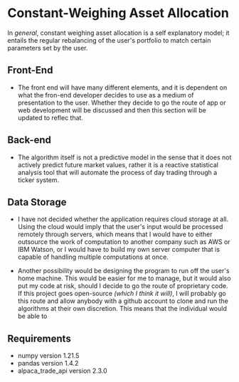 # Constant-Weighing Asset Allocation

In <i>general</i>, constant weighing asset allocation is a self explanatory model; it entails the regular rebalancing of the user's portfolio to match certain parameters set by the user.
<div>

## Front-End
- The front end will have many different elements, and it is dependent on what the fron-end developer decides to use as a medium of presentation to the user. Whether they decide to go the route of app or web development will be discussed and then this section will be updated to reflec that.
## Back-end
- The algorithm itself is not a predictive model in the sense that it does not actively predict future market values, rather it is a reactive statistical analysis tool that will automate the process of day trading through a ticker system.
<div>

## Data Storage
- I have not decided whether the application requires cloud storage at all. Using the cloud would imply that the user's input would be processed remotely through servers, which means that I would have to either outsource the work of computation to another company such as AWS or IBM Watson, or I would have to build my own server computer that is capable of handling multiple computations at once.
<div>

- Another possibility would be designing the program to run off the user's home machine. This would be easier for me to manage, but it would also put my code at risk, should I decide to go the route of proprietary code. If this project goes open-source *(which I think it will)*, I will probably go this route and allow anybody with a github account to clone and run the algorithms at their own discretion. This means that the individual would be able to 
<div>

## Requirements
- numpy version 1.21.5
- pandas version 1.4.2
- alpaca_trade_api version 2.3.0